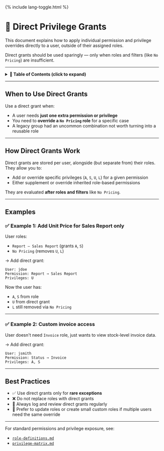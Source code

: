 <link rel="stylesheet" href="/it-docs/assets/css/custom.css">

{% include lang-toggle.html %}

# 🧩 Direct Privilege Grants

This document explains how to apply individual permission and privilege overrides directly to a user, outside of their assigned roles.

Direct grants should be used sparingly — only when roles and filters (like `No Pricing`) are insufficient.

---

<details>
<summary><strong>📑 Table of Contents (click to expand)</strong></summary>

- [When to Use Direct Grants](#when-to-use-direct-grants)
- [How Direct Grants Work](#how-direct-grants-work)
- [Examples](#examples)
- [Best Practices](#best-practices)
</details>

---

## When to Use Direct Grants

Use a direct grant when:

- A user needs **just one extra permission or privilege**
- You need to **override a `No Pricing` role** for a specific case
- A legacy group had an uncommon combination not worth turning into a reusable role

---

## How Direct Grants Work

Direct grants are stored per user, alongside (but separate from) their roles. They allow you to:

- Add or override specific privileges (`A`, `S`, `U`, `L`) for a given permission
- Either supplement or override inherited role-based permissions

They are evaluated **after roles and filters** like `No Pricing`.

---

## Examples

### ✅ Example 1: Add Unit Price for Sales Report only

User roles:
- `Report – Sales Report` (grants `A`, `S`)
- `No Pricing` (removes `U`, `L`)

→ Add direct grant:

```text
User: jdoe  
Permission: Report → Sales Report  
Privileges: U
```

Now the user has:
- `A`, `S` from role
- `U` from direct grant
- `L` still removed via `No Pricing`

---

### ✅ Example 2: Custom invoice access

User doesn't need `Invoice` role, just wants to view stock-level invoice data.

→ Add direct grant:

```text
User: jsmith  
Permission: Status → Invoice  
Privileges: A, S
```

---

## Best Practices

- ✅ Use direct grants only for **rare exceptions**
- ❌ Do not replace roles with direct grants
- 🔐 Always log and review direct grants regularly
- 🔄 Prefer to update roles or create small custom roles if multiple users need the same override

---

For standard permissions and privilege exposure, see:
- [`role-definitions.md`](/it-docs/en/web/proposals/ePortal-roles/role-definitions.md)
- [`privilege-matrix.md`](/it-docs/en/web/proposals/ePortal-roles/privilege-matrix.md)
